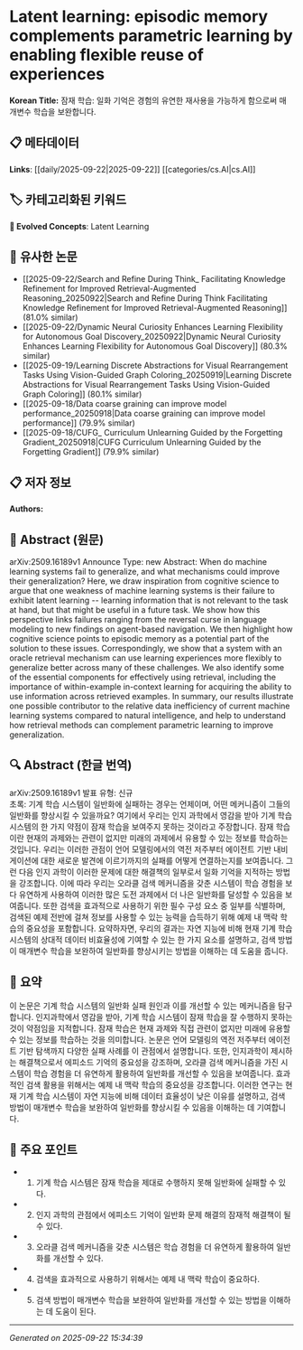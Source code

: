 # Latent learning: episodic memory complements parametric learning by enabling flexible reuse of experiences

**Korean Title:** 잠재 학습: 일화 기억은 경험의 유연한 재사용을 가능하게 함으로써 매개변수 학습을 보완합니다.

## 📋 메타데이터

**Links**: [[daily/2025-09-22|2025-09-22]] [[categories/cs.AI|cs.AI]]

## 🏷️ 카테고리화된 키워드
**🚀 Evolved Concepts**: Latent Learning

## 🔗 유사한 논문
- [[2025-09-22/Search and Refine During Think_ Facilitating Knowledge Refinement for Improved Retrieval-Augmented Reasoning_20250922|Search and Refine During Think Facilitating Knowledge Refinement for Improved Retrieval-Augmented Reasoning]] (81.0% similar)
- [[2025-09-22/Dynamic Neural Curiosity Enhances Learning Flexibility for Autonomous Goal Discovery_20250922|Dynamic Neural Curiosity Enhances Learning Flexibility for Autonomous Goal Discovery]] (80.3% similar)
- [[2025-09-19/Learning Discrete Abstractions for Visual Rearrangement Tasks Using Vision-Guided Graph Coloring_20250919|Learning Discrete Abstractions for Visual Rearrangement Tasks Using Vision-Guided Graph Coloring]] (80.1% similar)
- [[2025-09-18/Data coarse graining can improve model performance_20250918|Data coarse graining can improve model performance]] (79.9% similar)
- [[2025-09-18/CUFG_ Curriculum Unlearning Guided by the Forgetting Gradient_20250918|CUFG Curriculum Unlearning Guided by the Forgetting Gradient]] (79.9% similar)

## 📋 저자 정보

**Authors:** 

## 📄 Abstract (원문)

arXiv:2509.16189v1 Announce Type: new 
Abstract: When do machine learning systems fail to generalize, and what mechanisms could improve their generalization? Here, we draw inspiration from cognitive science to argue that one weakness of machine learning systems is their failure to exhibit latent learning -- learning information that is not relevant to the task at hand, but that might be useful in a future task. We show how this perspective links failures ranging from the reversal curse in language modeling to new findings on agent-based navigation. We then highlight how cognitive science points to episodic memory as a potential part of the solution to these issues. Correspondingly, we show that a system with an oracle retrieval mechanism can use learning experiences more flexibly to generalize better across many of these challenges. We also identify some of the essential components for effectively using retrieval, including the importance of within-example in-context learning for acquiring the ability to use information across retrieved examples. In summary, our results illustrate one possible contributor to the relative data inefficiency of current machine learning systems compared to natural intelligence, and help to understand how retrieval methods can complement parametric learning to improve generalization.

## 🔍 Abstract (한글 번역)

arXiv:2509.16189v1 발표 유형: 신규  
초록: 기계 학습 시스템이 일반화에 실패하는 경우는 언제이며, 어떤 메커니즘이 그들의 일반화를 향상시킬 수 있을까요? 여기에서 우리는 인지 과학에서 영감을 받아 기계 학습 시스템의 한 가지 약점이 잠재 학습을 보여주지 못하는 것이라고 주장합니다. 잠재 학습이란 현재의 과제와는 관련이 없지만 미래의 과제에서 유용할 수 있는 정보를 학습하는 것입니다. 우리는 이러한 관점이 언어 모델링에서의 역전 저주부터 에이전트 기반 내비게이션에 대한 새로운 발견에 이르기까지의 실패를 어떻게 연결하는지를 보여줍니다. 그런 다음 인지 과학이 이러한 문제에 대한 해결책의 일부로서 일화 기억을 지적하는 방법을 강조합니다. 이에 따라 우리는 오라클 검색 메커니즘을 갖춘 시스템이 학습 경험을 보다 유연하게 사용하여 이러한 많은 도전 과제에서 더 나은 일반화를 달성할 수 있음을 보여줍니다. 또한 검색을 효과적으로 사용하기 위한 필수 구성 요소 중 일부를 식별하며, 검색된 예제 전반에 걸쳐 정보를 사용할 수 있는 능력을 습득하기 위해 예제 내 맥락 학습의 중요성을 포함합니다. 요약하자면, 우리의 결과는 자연 지능에 비해 현재 기계 학습 시스템의 상대적 데이터 비효율성에 기여할 수 있는 한 가지 요소를 설명하고, 검색 방법이 매개변수 학습을 보완하여 일반화를 향상시키는 방법을 이해하는 데 도움을 줍니다.

## 📝 요약

이 논문은 기계 학습 시스템의 일반화 실패 원인과 이를 개선할 수 있는 메커니즘을 탐구합니다. 인지과학에서 영감을 받아, 기계 학습 시스템이 잠재 학습을 잘 수행하지 못하는 것이 약점임을 지적합니다. 잠재 학습은 현재 과제와 직접 관련이 없지만 미래에 유용할 수 있는 정보를 학습하는 것을 의미합니다. 논문은 언어 모델링의 역전 저주부터 에이전트 기반 탐색까지 다양한 실패 사례를 이 관점에서 설명합니다. 또한, 인지과학이 제시하는 해결책으로서 에피소드 기억의 중요성을 강조하며, 오라클 검색 메커니즘을 가진 시스템이 학습 경험을 더 유연하게 활용하여 일반화를 개선할 수 있음을 보여줍니다. 효과적인 검색 활용을 위해서는 예제 내 맥락 학습의 중요성을 강조합니다. 이러한 연구는 현재 기계 학습 시스템이 자연 지능에 비해 데이터 효율성이 낮은 이유를 설명하고, 검색 방법이 매개변수 학습을 보완하여 일반화를 향상시킬 수 있음을 이해하는 데 기여합니다.

## 🎯 주요 포인트

- 1. 기계 학습 시스템은 잠재 학습을 제대로 수행하지 못해 일반화에 실패할 수 있다.

- 2. 인지 과학의 관점에서 에피소드 기억이 일반화 문제 해결의 잠재적 해결책이 될 수 있다.

- 3. 오라클 검색 메커니즘을 갖춘 시스템은 학습 경험을 더 유연하게 활용하여 일반화를 개선할 수 있다.

- 4. 검색을 효과적으로 사용하기 위해서는 예제 내 맥락 학습이 중요하다.

- 5. 검색 방법이 매개변수 학습을 보완하여 일반화를 개선할 수 있는 방법을 이해하는 데 도움이 된다.

---

*Generated on 2025-09-22 15:34:39*
